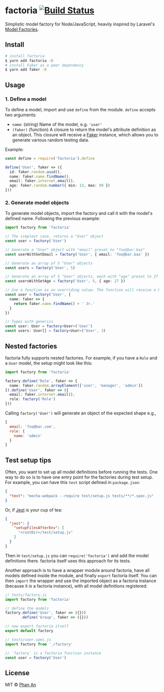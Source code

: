 # factoria [![Build Status](https://travis-ci.org/phanan/factoria.svg?branch=master)](https://travis-ci.org/phanan/factoria)

Simplistic model factory for Node/JavaScript, heavily inspired by Laravel's [Model Factories](https://laravel.com/docs/5.5/database-testing#writing-factories).

## Install

```bash
# install factoria
$ yarn add factoria -D
# install Faker as a peer dependency
$ yarn add faker -D
```

## Usage

### 1. Define a model

To define a model, import and use `define` from the module. `define` accepts two arguments:

* `name`: (string) Name of the model, e.g. `'user'`
* `(faker)` (function) A closure to return the model's attribute definition as an object. This closure will receive a [Faker](https://github.com/Marak/faker.js/) instance, which allows you to generate various random testing data.

Example:

```ts
const define = require('factoria').define

define('User', faker => ({
  id: faker.random.uuid(),
  name: faker.name.findName(),
  email: faker.internet.email(),
  age: faker.random.number({ min: 13, max: 99 })
}))
```

### 2. Generate model objects

To generate model objects, import the factory and call it with the model's defined name. Following the previous example:

```ts
import factory from 'factoria'

// The simplest case, returns a "User" object
const user = factory('User')

// Generate a "User" object with "email" preset to "foo@bar.baz"
const userWithSetEmail = factory('User', { email: 'foo@bar.baz' })

// Generate an array of 5 "User" objects
const users = factory('User', 5)

// Generate an array of 5 "User" objects, each with "age" preset to 27
const usersWithSetAge = factory('User', 5, { age: 27 })

// Use a function as an overriding value. The function will receive a Faker instance.
const user = factory('User', {
  name: faker => {
    return faker.name.findName() + ' Jr.'
  }
})

// Types with generics
const user: User = factory<User>('User')
const users: User[] = factory<User>('User', 3)
```

## Nested factories

factoria fully supports nested factories. For example, if you have a `Role` and a `User` model, the setup might look like this:

```ts
import factory from 'factoria'

factory.define('Role', faker => {
  name: faker.random.arrayElement(['user', 'manager', 'admin'])
}).define('User', faker => ({
  email: faker.internet.email(),
  role: factory('Role')
}))
```

Calling `factory('User')` will generate an object of the expected shape e.g.,

```js
{
  email: 'foo@bar.com',
  role: {
    name: 'admin'
  }
}
```

## Test setup tips

Often, you want to set up all model definitions before running the tests. One way to do so is to have one entry point for the factories during test setup. For example, you can have this `test` script defined in `package.json`:

```json
{
  "test": "mocha-webpack --require test/setup.js tests/**/*.spec.js"
}
```

Or, if [Jest](https://facebook.github.io/jest/) is your cup of tea:

```json
{
  "jest": {
    "setupFilesAfterEnv": [
      "<rootDir>/test/setup.js"
    ]
  }
}
```

Then in `test/setup.js` you can `require('factoria')` and add the model definitions there. factoria itself uses this approach for its tests.

Another approach is to have a wrapper module around factoria, have all models defined inside the module, and finally `export` factoria itself. You can then `import` the wrapper and use the imported object as a factoria instance (because it _is_ a factoria instance), with all model definitions registered:

```js
// tests/factory.js
import factory from 'factoria'

// define the models
factory.define('User', faker => ({}))
       .define('Group', faker => ({}))

// now export factoria itself
export default factory
```

```js
// tests/user.spec.js
import factory from './factory'

// `factory` is a factoria function instance
const user = factory('User')
```


## License

MIT © [Phan An](https://phanan.net)
